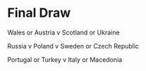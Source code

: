 # Final Draw

Wales or Austria v Scotland or Ukraine

Russia v Poland v Sweden or Czech Republic

Portugal or Turkey v Italy or Macedonia
